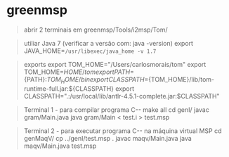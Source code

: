 # greenmsp

>abrir 2 terminais em greenmsp/Tools/i2msp/Tom/

>utiliar Java 7 (verificar a versão com: java -version)
export JAVA_HOME=`/usr/libexec/java_home -v 1.7`

>exports
export TOM_HOME="/Users/carlosmorais/tom"
export TOM_HOME=${HOME}/tom
export PATH=${PATH}:${TOM_HOME}/bin
export CLASSPATH=${TOM_HOME}/lib/tom-runtime-full.jar:${CLASSPATH}
export CLASSPATH=".:/usr/local/lib/antlr-4.5.1-complete.jar:$CLASSPATH"

>Terminal 1 - para compilar programa C--
make all
cd genI/
javac gram/Main.java
java gram/Main  < test.i > test.msp

>Terminal 2 - para executar programa C-- na máquina virtual MSP
cd genMaqV/
cp ../genI/test.msp .
javac maqv/Main.java
java maqv/Main.java test.msp
